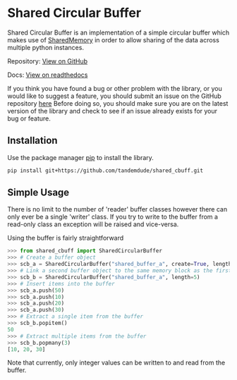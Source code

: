# Shared Circular Buffer

Shared Circular Buffer is an implementation of a simple circular buffer which makes use of
[SharedMemory](https://docs.python.org/3/library/multiprocessing.shared_memory.html#multiprocessing.shared_memory.SharedMemory) in order to allow sharing of the data across multiple
python instances.

Repository: [View on GitHub](https://github.com/tandemdude/shared_cbuff)

Docs: [View on readthedocs](https://shared-cbuff.readthedocs.io/en/latest/)

If you think you have found a bug or other problem with the library, or you would like to suggest a feature,
you should submit an issue on the GitHub repository [here](https://github.com/tandemdude/shared_cbuff/issues)
Before doing so, you should make sure you are on the latest version of the library and check to see if an issue
already exists for your bug or feature.

## Installation

Use the package manager [pip](https://pip.pypa.io/en/stable/) to install the library.

```bash
pip install git+https://github.com/tandemdude/shared_cbuff.git
```

## Simple Usage

There is no limit to the number of 'reader' buffer classes however there can only ever be
a single 'writer' class. If you try to write to the buffer from a read-only class an exception will
be raised and vice-versa.

Using the buffer is fairly straightforward

```python
>>> from shared_cbuff import SharedCircularBuffer
>>> # Create a buffer object
>>> scb_a = SharedCircularBuffer("shared_buffer_a", create=True, length=5)
>>> # Link a second buffer object to the same memory block as the first
>>> scb_b = SharedCircularBuffer("shared_buffer_a", length=5)
>>> # Insert items into the buffer
>>> scb_a.push(50)
>>> scb_a.push(10)
>>> scb_a.push(20)
>>> scb_a.push(30)
>>> # Extract a single item from the buffer
>>> scb_b.popitem()
50
>>> # Extract multiple items from the buffer
>>> scb_b.popmany(3)
[10, 20, 30]
```

Note that currently, only integer values can be written to and read from the buffer.
